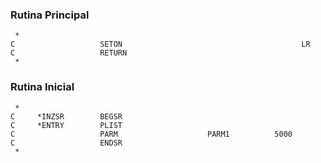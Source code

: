 ### Rutina Principal

```
 *
C                   SETON                                        LR
C                   RETURN
 *
```

### Rutina Inicial

```
 *
C     *INZSR        BEGSR
C     *ENTRY        PLIST
C                   PARM                    PARM1          5000
C                   ENDSR
 *
```
